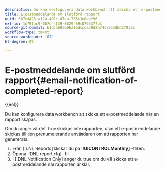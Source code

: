 ```yaml
---
description: Du kan konfigurera data workbench att skicka ett e-postmeddelande när en rapport skapas.
title: E-postmeddelande om slutförd rapport
uuid: 567e0423-a17a-407c-87ea-735c1c8aef96
exl-id: 1d79fac9-667d-4139-8629-69c8795377b1
source-git-commit: b1dda69a606a16dccca30d2a74c7e63dbd27936c
workflow-type: tm+mt
source-wordcount: '87'
ht-degree: 0%

---
```


# E-postmeddelande om slutförd rapport{#email-notification-of-completed-report}

{{eol}}

Du kan konfigurera data workbench att skicka ett e-postmeddelande när en rapport skapas.

Om du anger värdet True skickas inte rapporten, utan ett e-postmeddelande skickas till den prenumererande användaren om att rapporten har genererats.

1. Från [!DNL Reports] klickar du på **[!UICONTROL Monthly]** -fliken.
1. Öppna [!DNL report.cfg] -fil.
1. I [!DNL Notification Only] anger du true om du vill skicka ett e-postmeddelande när rapporten är klar.
